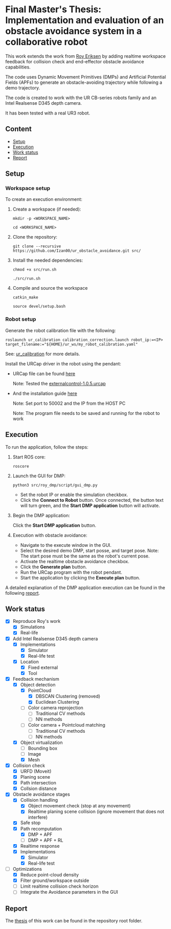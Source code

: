 # Final Master's Thesis: Implementation and evaluation of an obstacle avoidance system in a collaborative robot

This work extends the work from [Roy Eriksen](https://github.com/eriksenroy/roy_dmp.git) by adding realtime workspace feedback for collision check and end-effector obstacle avoidance capabilities.

The code uses Dynamic Movement Primitives (DMPs) and Artificial Potential Fields (APFs) to generate an obstacle-avoiding trajectory while following a demo trajectory.

The code is created to work with the UR CB-series robots family and an Intel Realsense D345 depth camera. 

It has been tested with a real UR3 robot.

## Content
* [Setup](#setup)
* [Execution](#execution)
* [Work status](#work-status)
* [Report](#report)


## Setup
### Workspace setup
To create an execution environment:

1. Create a workspace (if needed):

    `mkdir -p <WORKSPACE_NAME>`

    `cd <WORKSPACE_NAME>`

2. Clone the repository:

    `git clone --recursive https://github.com/Izan00/ur_obstacle_avoidance.git src/`

3. Install the needed dependencies:

    `chmod +x src/run.sh`
  
    `./src/run.sh`

4. Compile and source the workspace

    `catkin_make`

    `source devel/setup.bash`

### Robot setup
Generate the robot calibration file with the following: 

  `roslaunch ur_calibration calibration_correction.launch robot_ip:=<IP> target_filename:="${HOME}/ur_ws/my_robot_calibration.yaml"`

  See: [ur_calibration](https://github.com/UniversalRobots/Universal_Robots_ROS_Driver/blob/master/ur_calibration/README.md) for more details.

Install the URCap driver in the robot using the pendant:

* URCap file can be found [here](https://github.com/UniversalRobots/Universal_Robots_ExternalControl_URCap/releases)

  Note: Tested the [externalcontrol-1.0.5.urcap](https://github.com/UniversalRobots/Universal_Robots_ExternalControl_URCap/releases/download/v1.0.5/externalcontrol-1.0.5.urcap)

* And the installation guide [here](https://github.com/UniversalRobots/Universal_Robots_ROS_Driver/blob/master/ur_robot_driver/doc/install_urcap_cb3.md)

  Note: Set port to 50002 and the IP from the HOST PC
  
  Note: The program file needs to be saved and running for the robot to work

## Execution
To run the application, follow the steps:

1. Start ROS core:
   
    `roscore`

2. Launch the GUI for DMP:

    `python3 src/roy_dmp/script/gui_dmp.py`

    * Set the robot IP or enable the simulation checkbox.
    * Click the **Connect to Robot** button. Once connected, the button text will turn green, and the **Start DMP application** button will activate.

3. Begin the DMP application:

    Click the **Start DMP application** button.

4. Execution with obstacle avoidance:
    * Navigate to the execute window in the GUI.
    * Select the desired demo DMP, start posse, and target pose. Note: The start pose must be the same as the robot's current pose.
    * Activate the realtime obstacle avoidance checkbox.
    * Click the **Generate plan** button.
    * Run the URCap program with the robot pendant.
    * Start the application by clicking the **Execute plan** button.


A detailed explanation of the DMP application execution can be found in the following [report](https://upcommons.upc.edu/bitstream/handle/2117/340118/tfm-roy-eriksen.pdf?sequence=1).



## Work status
- [x] Reproduce Roy's work
  - [x] Simulations
  - [x] Real-life
  
- [x] Add Intel Realsense D345 depth camera
  - [x] Implementations 
    - [x] Simulator 
    - [x] Real-life test
  - [x] Location
    - [x] Fixed external
    - [x] Tool
  
- [x] Feedback mechanism
  - [x] Object detection 
    - [x] PointCloud
      - [x] DBSCAN Clustering (removed)
      - [x] Euclidean Clustering
    - [ ] Color camera reprojection
      - [ ] Traditional CV methods
      - [ ] NN methods
    - [ ] Color camera + Pointcloud matching  
      - [ ] Traditional CV methods
      - [ ] NN methods
  - [x] Object virtualization
    - [ ] Bounding box
    - [ ] Image
    - [x] Mesh
  
- [x] Collision check
  - [x] URFD (Moveit)
  - [x] Planing scene
  - [x] Path intersection  
  - [x] Collsion distance
   
- [x] Obstacle avoidance stages
  - [x] Collision handling
    - [x] Object movement check (stop at any movement)
    - [x] Realtime planing scene collision (ignore movement that does not interfere)
  - [x] Safe stop
  - [x] Path recomputation
    - [x] DMP + APF
    - [ ] DMP + APF + RL
  - [x] Realtime response
  - [x] Implementations 
    - [x] Simulator 
    - [x] Real-life test

- [ ] Optimizations
  - [x] Reduce point-cloud density
  - [x] Filter ground/workspace outside 
  - [ ] Limit realtime collision check horizon 
  - [ ] Integrate the Avoidance parameters in the GUI

## Report
The [thesis](TFM__Implementation_and_evaluation_of_an_obstacle_avoidance_system_in_a_collaborative_robot_compressed.pdf) of this work can be found in the repository root folder.

